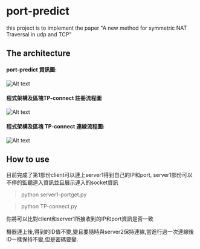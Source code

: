 # port-predict
this project is to implement the paper "A new method for symmetric NAT Traversal in udp and TCP"

## The architecture
#### port-predict 資訊圖:
![Alt text](https://github.com/pandadao/port-predict/blob/master/figure/port%20predict%20paper%20implement.jpg)

#### 程式架構及區塊TP-connect 註冊流程圖

![Alt text](https://github.com/pandadao/port-predict/blob/master/figure/%E7%A8%8B%E5%BC%8F%E6%9E%B6%E6%A7%8B%E5%8F%8A%E5%8D%80%E5%A1%8ATP-connect%20%E8%A8%BB%E5%86%8A.jpg)

#### 程式架構及區塊 TP-connect 連線流程圖:
![Alt text](https://github.com/pandadao/port-predict/blob/master/figure/%E7%A8%8B%E5%BC%8F%E6%9E%B6%E6%A7%8B%E5%8F%8A%E5%8D%80%E5%A1%8ATP-connect%E9%80%A3%E7%B7%9A.jpg)



## How to use
目前完成了第1部份client可以連上server1得到自己的IP和port, server1部份可以不停的監聽連入資訊並且展示連入的socket資訊 <br />

> python server1-portget.py 

> python TP-connect.py


你將可以比對client和server1所接收到的IP和port資訊是否一致
<br/>

機器連上後,得到的ID值不變,變且要隨時與server2保持連線,當進行過一次連線後ID一樣保持不變,但是密碼要變.
